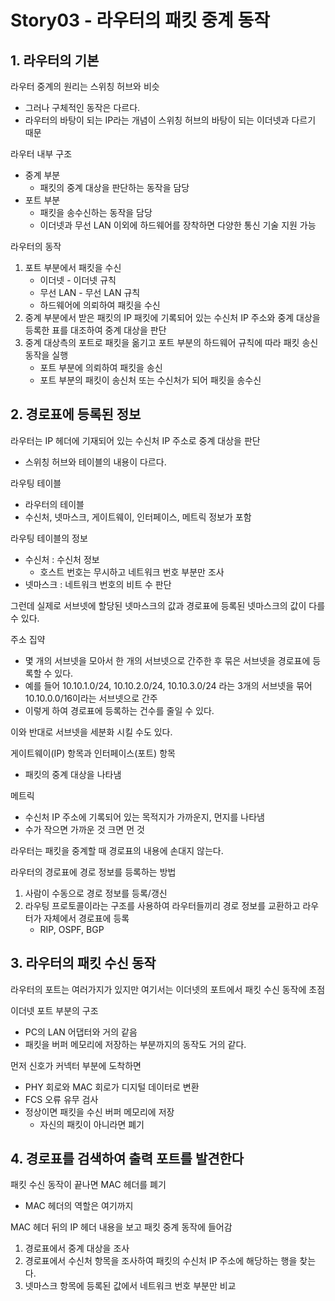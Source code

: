 # Story03 - 라우터의 패킷 중계 동작
## 1. 라우터의 기본
라우터 중계의 원리는 스위칭 허브와 비슷
* 그러나 구체적인 동작은 다르다.
* 라우터의 바탕이 되는 IP라는 개념이 스위칭 허브의 바탕이 되는 이더넷과 다르기 때문

라우터 내부 구조
* 중계 부분
  * 패킷의 중계 대상을 판단하는 동작을 담당
* 포트 부분
  * 패킷을 송수신하는 동작을 담당
  * 이더넷과 무선 LAN 이외에 하드웨어를 장착하면 다양한 통신 기술 지원 가능

라우터의 동작
1. 포트 부분에서 패킷을 수신
   * 이더넷 - 이더넷 규칙
   * 무선 LAN - 무선 LAN 규칙
   * 하드웨어에 의뢰하여 패킷을 수신
2. 중계 부분에서 받은 패킷의 IP 패킷에 기록되어 있는 수신처 IP 주소와 중계 대상을 등록한 표를 대조하여 중계 대상을 판단
3. 중계 대상측의 포트로 패킷을 옮기고 포트 부분의 하드웨어 규칙에 따라 패킷 송신 동작을 실행
   * 포트 부분에 의뢰하여 패킷을 송신
   * 포트 부분의 패킷이 송신처 또는 수신처가 되어 패킷을 송수신

## 2. 경로표에 등록된 정보
라우터는 IP 헤더에 기재되어 있는 수신처 IP 주소로 중계 대상을 판단
* 스위칭 허브와 테이블의 내용이 다르다.

라우팅 테이블
* 라우터의 테이블
* 수신처, 넷마스크, 게이트웨이, 인터페이스, 메트릭 정보가 포함

라우팅 테이블의 정보
* 수신처 : 수신처 정보
  * 호스트 번호는 무시하고 네트워크 번호 부분만 조사
* 넷마스크 : 네트워크 번호의 비트 수 판단

그런데 실제로 서브넷에 할당된 넷마스크의 값과 경로표에 등록된 넷마스크의 값이 다를 수 있다.

주소 집약
* 몇 개의 서브넷을 모아서 한 개의 서브넷으로 간주한 후 묶은 서브넷을 경로표에 등록할 수 있다.
* 예를 들어 10.10.1.0/24, 10.10.2.0/24, 10.10.3.0/24 라는 3개의 서브넷을 묶어 10.10.0.0/16이라는 서브넷으로 간주
* 이렇게 하여 경로표에 등록하는 건수를 줄일 수 있다.

이와 반대로 서브넷을 세분화 시킬 수도 있다.

게이트웨이(IP) 항목과 인터페이스(포트) 항목
* 패킷의 중계 대상을 나타냄

메트릭
* 수신처 IP 주소에 기록되어 있는 목적지가 가까운지, 먼지를 나타냄
* 수가 작으면 가까운 것 크면 먼 것

라우터는 패킷을 중계할 때 경로표의 내용에 손대지 않는다.

라우터의 경로표에 경로 정보를 등록하는 방법
1. 사람이 수동으로 경로 정보를 등록/갱신
2. 라우팅 프로토콜이라는 구조를 사용하여 라우터들끼리 경로 정보를 교환하고 라우터가 자체에서 경로표에 등록
   * RIP, OSPF, BGP

## 3. 라우터의 패킷 수신 동작
라우터의 포트는 여러가지가 있지만 여기서는 이더넷의 포트에서 패킷 수신 동작에 초점

이더넷 포트 부분의 구조
* PC의 LAN 어댑터와 거의 같음
* 패킷을 버퍼 메모리에 저장하는 부분까지의 동작도 거의 같다.

먼저 신호가 커넥터 부분에 도착하면
* PHY 회로와 MAC 회로가 디지털 데이터로 변환
* FCS 오류 유무 검사
* 정상이면 패킷을 수신 버퍼 메모리에 저장
  * 자신의 패킷이 아니라면 폐기

## 4. 경로표를 검색하여 출력 포트를 발견한다
패킷 수신 동작이 끝나면 MAC 헤더를 폐기
* MAC 헤더의 역할은 여기까지

MAC 헤더 뒤의 IP 헤더 내용을 보고 패킷 중계 동작에 들어감
1. 경로표에서 중계 대상을 조사
2. 경로표에서 수신처 항목을 조사하여 패킷의 수신처 IP 주소에 해당하는 행을 찾는다.
3. 넷마스크 항목에 등록된 값에서 네트워크 번호 부분만 비교